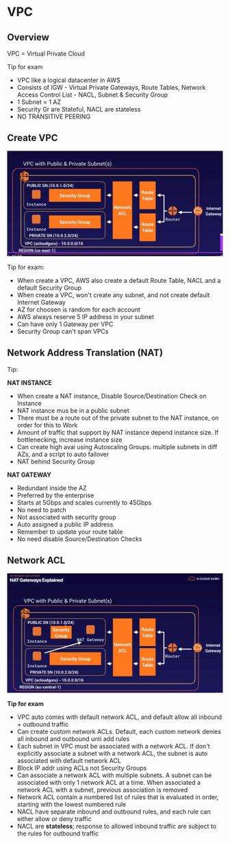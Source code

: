 # VPC

## Overview
VPC = Virtual Private Cloud

Tip for exam
- VPC like a logical datacenter in AWS
- Consists of IGW - Virtual Private Gateways, Route Tables, Network Access Control List - NACL,
Subnet & Security Group
- 1 Subnet = 1 AZ
- Security Gr are Stateful, NACL are stateless
- NO TRANSITIVE PEERING

## Create VPC
![img.png](img.png)

Tip for exam:
- When create a VPC, AWS also create a default Route Table, NACL and a default Security Group
- When create a VPC, won't create any subnet, and not create default Internet Gateway
- AZ for choosen is random for each account
- AWS always reserve 5 IP address in your subnet
- Can have only 1 Gateway per VPC
- Security Group can't span VPCs

## Network Address Translation (NAT)
Tip:

**NAT INSTANCE**
- When create a NAT instance, Disable Source/Destination Check on Instance
- NAT instance mus be in a public subnet
- There must be a route out of the private subnet to the NAT instance, on order for this to Work
- Amount of traffic that support by NAT instance depend instance size. If bottlenecking, increase
instance size
- Can create high avai using Autoscaling Groups. multiple subnets in diff AZs, and a script
to auto failover
- NAT behind Security Group

**NAT GATEWAY**
- Redundant inside the AZ
- Preferred by the enterprise
- Starts at 5Gbps and scales currently to 45Gbps
- No need to patch
- Not associated with security group
- Auto assigned a public IP address
- Remember to update your route table
- No need disable Source/Destination Checks

## Network ACL
![img_1.png](img_1.png)

**Tip for exam**
- VPC auto comes with default network ACL, and default allow all inbound + outbound traffic
- Can create custom network ACLs. Default, each custom network denies all inbound and outbound unti
add rules
- Each subnet in VPC must be associated with a network ACL. If don't explicitly associate a subnet
with a network ACL, the subnet is auto associated with default network ACL
- Block IP addr using ACLs not Security Groups
- Can associate a network ACL with multiple subnets. A subnet can be associated with only 1 network
ACL at a time. When associated a network ACL with a subnet, previous association is removed
- Network ACL contain a numbered list of rules that is evaluated in order, starting with the
lowest numbered rule
- NACL have separate inbound and outbound rules, and each rule can either allow or deny traffic
- NACL are **stateless**; response to allowed inbound traffic are subject to the rules for outbound
traffic
  
## 